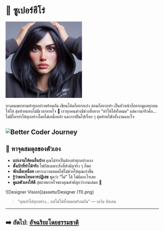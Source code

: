# 🦸 ซูเปอร์ฮีโร่

![The Superperson](assets/superperson.jpg)

บางคนพยายามทำทุกอย่างพร้อมกัน เขียนโค้ดก็อยากเก่ง สอนก็อยากทำ เป็นหัวหน้าก็อยากดูแลทุกคนให้ได้ สุดท้ายแทบไม่มีเวลาหายใจ 🥲
เราทุกคนต่างมีช่วงที่อยาก “ทำให้ได้ทั้งหมด” แต่ความจริงคือ... ไม่มีใครทำได้ทุกอย่างโดยไม่เหนื่อยล้า และการฝืนไปเรื่อย ๆ สุดท้ายก็พังทั้งงานและใจ  

![Better Coder Journey](assets/superpython.gif)  
---

## 🧩 หาจุดสมดุลของตัวเอง

* **แบ่งงานให้คนอื่นบ้าง** คุณไม่จำเป็นต้องทำทุกอย่างเอง
* **ตั้งเป้าที่ทำได้จริง** โฟกัสเฉพาะสิ่งที่สำคัญจริง ๆ ก็พอ
* **พักเมื่อเหนื่อย** เพราะความหมดไฟไม่ช่วยให้คุณเก่งขึ้น
* **รู้ว่าตอนไหนควรปฏิเสธ** พูดว่า “ไม่” ได้ ไม่ผิดอะไรเลย
* **ดูแลตัวเองให้ดี** สุขภาพกายใจของคุณสำคัญกว่างานเสมอ 💜
  
![Designer Vision](assets/Designer (11).png)

> “คุณทำได้ทุกอย่าง… แต่ไม่ใช่ทั้งหมดพร้อมกัน” — เดวิด อัลเลน

---

## ➡️ ถัดไป: [อัจฉริยะโดยธรรมชาติ](the-natural-genius.md)
